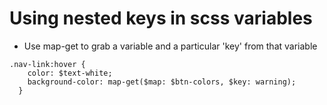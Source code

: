# Using nested keys in scss variables
- Use map-get to grab a variable and a particular 'key' from that variable

```
.nav-link:hover {
    color: $text-white;
    background-color: map-get($map: $btn-colors, $key: warning);
  }
```